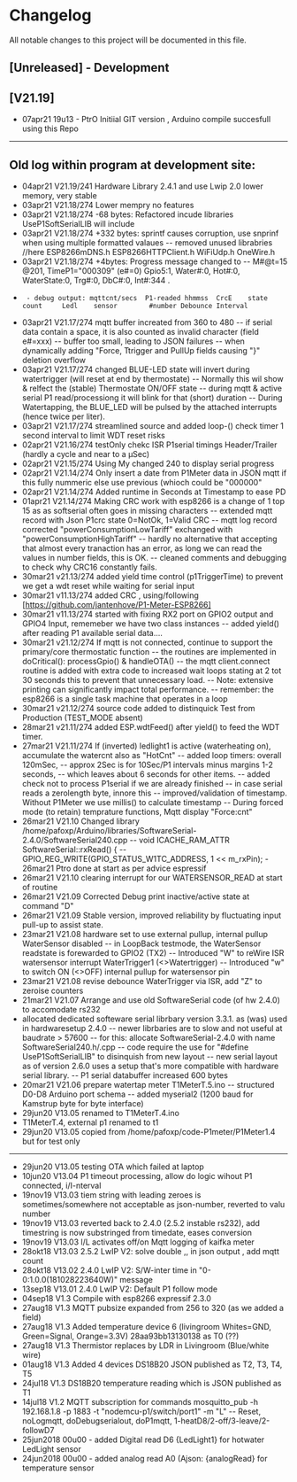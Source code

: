 # Changelog
All notable changes to this project will be documented in this file.

## [Unreleased] - Development

## [V21.19]
- 07apr21 19u13 - PtrO Initiial GIT version , Arduino compile succesfull using this Repo
---------------------------------------------------------------------------------------
## Old log within program at development site:
- 04apr21 V21.19/241 Hardware Library 2.4.1 and use Lwip 2.0 lower memory, very stable
- 03apr21 V21.18/274 Lower mempry no features
- 03apr21 V21.18/274 -68 bytes: Refactored incude libraries UseP1SoftSerialLIB will include <SoftwareSerial241>
- 03apr21 V21.18/274 +332 bytes: sprintf causes corruption, use snprinf when using multiple formatted valaues 
		-- removed unused librabries //here ESP8266mDNS.h ESP8266HTTPClient.h WiFiUdp.h OneWire.h
- 03apr21 V21.18/274 +4bytes: Progress message changed to 
		-- M#@t=15 @201, TimeP1="000309" (e#=0)    Gpio5:1, Water#:0, Hot#:0, WaterState:0, Trg#:0, DbC#:0, Int#:344 .
-      - debug output: mqttcnt/secs  P1-readed hhmmss  CrcE    state    count     Ledl    sensor        #number Debounce Interval
- 03apr21 V21.17/274 mqtt buffer increated from 360 to 480
		-- if serial data contain a space, it is also counted as invalid character (field e#=xxx)
		-- buffer too small, leading to JSON failures
		-- when dynamically adding "Force, Ttrigger and PullUp fields causing "}" deletion overflow
- 03apr21 V21.17/274 changed BLUE-LED state will invert during watertrigger (will reset at end by thermostate)
		-- Normally this wil show  & relfect the  (stable) Thermostate ON/OFF state
		-- during mqtt & active serial P1 read/processiong it will blink for that  (short) duration
		-- During Watertapping, the BLUE_LED will be pulsed by the attached interrupts (hence twice per liter).
- 03apr21 V21.17/274 streamlined source and added loop-() check timer 1 second interval to limit WDT reset risks
- 02apr21 V21.16/274 testOnly chekc ISR P1serial timings  Header/Trailer (hardly a cycle and near to a µSec)
- 02apr21 V21.15/274 Using My changed 240 to display serial progress
- 02apr21 V21.14/274 Only insert a date from P1Meter data in JSON mqtt if this fully nummeric else use previous (whioch could be "000000"
- 02apr21 V21.14/274 Added runtime in Seconds at Timestamp to ease PD
- 01apr21 V21.14/274 Making CRC work with esp8266 is a change of 1 top 15 as as softserial often goes in missing characters
		-- extended mqtt record with Json P1crc state 0=NotOk, 1=Valid CRC
		-- mqtt log record corrected "powerConsumptionLowTariff" exchanged with "powerConsumptionHighTariff"
		-- hardly no alternative that accepting that almost every tranaction has an error, as long we can read the values in number fields, this is OK.
		-- cleaned comments and debugging to check why CRC16 constantly fails.
- 30mar21 v21.13/274 added yield time control (p1TriggerTime) to prevent we get a wdt reset while waiting for serial input
- 30mar21 v11.13/274 added CRC , using/following [https://github.com/jantenhove/P1-Meter-ESP8266]
- 30mar21 v11.13/274 started with fixing RX2 port on GPIO2 output and GPIO4 Input, rememeber we have two class instances
		-- added yield() after reading P1 available serial data....
- 30mar21 v21.12/274 If mqtt is not connected, continue to support the primary/core thermostatic function
		-- the routines are implemented in doCritical(): processGpio() & handleOTA()
		-- the mqtt client.connect routine is added with extra code to increased wait loops stating at 2 tot 30 seconds this to prevent that unnecessary load.
		-- Note: extensive printing can significantly impact total performance.
		-- remember: the esp8266 is a single task machine that operates in a loop
- 30mar21 v21.12/274 source code added to distinquick Test from Production (TEST_MODE absent)
- 28mar21 v21.11/274 added ESP.wdtFeed() after yield() to feed the WDT timer.
- 27mar21 V21.11/274 If (inverted) ledlight1 is active (waterheating on), accumulate the watercnt also as "HotCnt"
		-- added loop timers: overall 120mSec,
		-- approx 2Sec is for 10Sec/P1 intervals minus margins 1-2 seconds,
		-- which leaves about 6 seconds for other items.
		-- added check not to process P1serial if we are already finished
		-- in case serial reads a zerolength byte, innore this
		-- improved/validation of timestamp. Without P1Meter we use millis() to calculate timestamp
		-- During forced mode (to retain) temprature functions, Mqtt display "Force:cnt"
- 26mar21 V21.10 Changed library /home/pafoxp/Arduino/libraries/SoftwareSerial-2.4.0/SoftwareSerial240.cpp
		-- void ICACHE_RAM_ATTR SoftwareSerial::rxRead() {
		-- GPIO_REG_WRITE(GPIO_STATUS_W1TC_ADDRESS, 1 << m_rxPin);  - 26mar21 Ptro done at start as per advice espressif
- 26mar21 V21.10 clearing interrupt for our WATERSENSOR_READ at start of routine
- 26mar21 V21.09 Corrected Debug print inactive/active state at command "D"
- 26mar21 V21.09 Stable version, improved reliability by fluctuating input pull-up to assist state.
- 23mar21 V21.08 hardware set to use external pullup, internal pullup  WaterSensor disabled
		-- in LoopBack testmode, the WaterSensor readstate is forewarded to GPIO2 (TX2)
		-- Introduced "W" to reWire ISR watersensor interrupt WaterTrigger1 (<>Watertrigger)
		-- Introduced "w" to switch ON (<>OFF) internal pullup for watersensor pin
- 23mar21 V21.08 revise debounce WaterTrigger via ISR, add "Z" to zeroise counters
- 21mar21 V21.07 Arrange and use old SoftwareSerial code  (of hw 2.4.0) to accomodate rs232
-   allocated dedicated softeware serial librbary version 3.3.1. as (was) used in hardwaresetup 2.4.0
		-- newer librbaries are to slow and not useful at baudrate > 57600
		-- for this: allocate SoftwareSerial-2.4.0 with name SoftwareSerial240.h/.cpp
		-- code require the use for "#define UseP1SoftSerialLIB" to disinquish from new layout
		-- new serial layout as of version 2.6.0 uses a setup that's more compatible with hardware serial library.
		-- P1 serial databuffer increased 600 bytes
- 20mar21 V21.06  prepare watertap meter T1MeterT.5.ino
		-- structured D0-D8 Arduino port schema
		-- added myserial2 (1200 baud for Kamstrup byte for byte interface)
- 29jun20 V13.05 renamed to T1MeterT.4.ino
- T1MeterT.4, external p1 renamed to t1
- 29jun20 V13.05 copied from /home/pafoxp/code-P1meter/P1Meter1.4 but for test only
- ----------------------------------------------------------------------------------------
- 29jun20 V13.05 testing OTA which failed at laptop
- 10jun20 V13.04 P1 timeout processing, allow do logic wihout P1 connected, i/I-nterval
- 19nov19 V13.03 tiem string with leading zeroes is sometimes/somewhere not acceptable as json-number, reverted to valu number
- 19nov19 V13.03 reverted back to 2.4.0 (2.5.2 instable rs232), add timestring is now substringed from timedate, eases conversion
- 19nov19 V13.03 l/L activates off/on Mqtt logging of kaifka meter
- 28okt18 V13.03 2.5.2 LwIP V2: solve double ,, in json output , add mqtt count
- 28okt18 V13.02 2.4.0 LwIP V2: S/W-inter time in "0-0:1.0.0(181028223640W)" message
- 13sep18 V13.01 2.4.0 LwIP V2: Default P1 follow mode
- 04sep18 V1.3 Compile with esp8266 expressif 2.3.0
- 27aug18 V1.3 MQTT pubsize expanded from 256 to 320 (as we added a field)
- 27aug18 V1.3 Added temperature device 6 (livingroom Whites=GND, Green=Signal, Orange=3.3V) 28aa93bb13130138 as T0 (??)
- 27aug18 V1.3 Thermistor replaces by LDR in Livingroom (Blue/white wire)
- 01aug18 V1.3 Added 4 devices DS18B20 JSON published as T2, T3, T4, T5
- 24jul18 V1.3 DS18B20 temperature reading which is JSON published as T1
- 14jul18 V1.2 MQTT subscription for commands mosquitto_pub -h 192.168.1.8 -p 1883 -t "nodemcu-p1/switch/port1" -m "L"
		-- Reset, noLogmqtt, doDebugserialout, doP1mqtt, 1-heatD8/2-off/3-leave/2-followD7
- 25jun2018 00u00 - added Digital read D6 {LedLight1} for hotwater LedLight sensor
- 24jun2018 00u00 - added analog read A0 (Ajson: {analogRead} for temperature sensor
